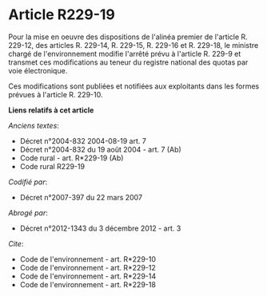 # Article R229-19

Pour la mise en oeuvre des dispositions de l'alinéa premier de l'article R. 229-12, des articles R. 229-14, R. 229-15, R.
229-16 et R. 229-18, le ministre chargé de l'environnement modifie l'arrêté prévu à l'article R. 229-9 et transmet ces
modifications au teneur du registre national des quotas par voie électronique. 

Ces modifications sont publiées et notifiées aux exploitants dans les formes prévues à l'article R. 229-10.

**Liens relatifs à cet article**

_Anciens textes_:

  - Décret n°2004-832 2004-08-19 art. 7
  - Décret n°2004-832 du 19 août 2004 - art. 7 (Ab)
  - Code rural - art. R*229-19 (Ab)
  - Code rural R229-19

_Codifié par_:

  - Décret n°2007-397 du 22 mars 2007

_Abrogé par_:

  - Décret n°2012-1343 du 3 décembre 2012 - art. 3

_Cite_:

  - Code de l'environnement - art. R*229-10
  - Code de l'environnement - art. R*229-12
  - Code de l'environnement - art. R*229-14
  - Code de l'environnement - art. R*229-18

